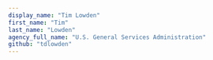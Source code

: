 ```yaml
---
display_name: "Tim Lowden"
first_name: "Tim"
last_name: "Lowden"
agency_full_name: "U.S. General Services Administration"
github: "tdlowden"
---
```

